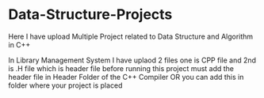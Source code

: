 # Data-Structure-Projects
Here I have upload Multiple Project related to Data Structure and Algorithm in C++

In Library Management System I have uplaod 2 files one is CPP file and 2nd is .H file which is header file 
before running this project must add the header file in Header Folder of the C++ Compiler OR you can add this in folder where your project is placed
